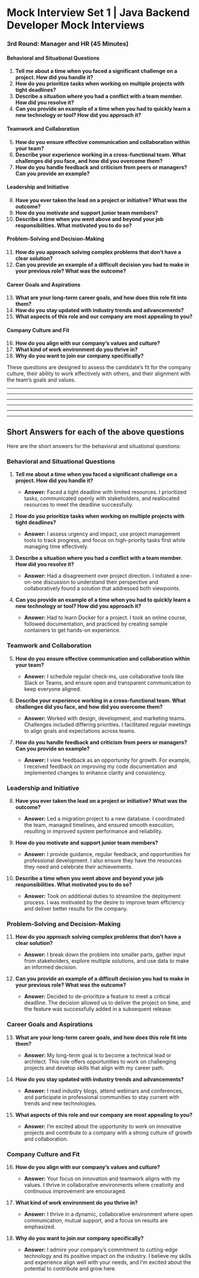 # Mock Interview Set 1 | Java Backend Developer Mock Interviews 

### 3rd Round: Manager and HR (45 Minutes)

#### Behavioral and Situational Questions
1. **Tell me about a time when you faced a significant challenge on a project. How did you handle it?**
2. **How do you prioritize tasks when working on multiple projects with tight deadlines?**
3. **Describe a situation where you had a conflict with a team member. How did you resolve it?**
4. **Can you provide an example of a time when you had to quickly learn a new technology or tool? How did you approach it?**

#### Teamwork and Collaboration
5. **How do you ensure effective communication and collaboration within your team?**
6. **Describe your experience working in a cross-functional team. What challenges did you face, and how did you overcome them?**
7. **How do you handle feedback and criticism from peers or managers? Can you provide an example?**

#### Leadership and Initiative
8. **Have you ever taken the lead on a project or initiative? What was the outcome?**
9. **How do you motivate and support junior team members?**
10. **Describe a time when you went above and beyond your job responsibilities. What motivated you to do so?**

#### Problem-Solving and Decision-Making
11. **How do you approach solving complex problems that don’t have a clear solution?**
12. **Can you provide an example of a difficult decision you had to make in your previous role? What was the outcome?**

#### Career Goals and Aspirations
13. **What are your long-term career goals, and how does this role fit into them?**
14. **How do you stay updated with industry trends and advancements?**
15. **What aspects of this role and our company are most appealing to you?**

#### Company Culture and Fit
16. **How do you align with our company’s values and culture?**
17. **What kind of work environment do you thrive in?**
18. **Why do you want to join our company specifically?**

These questions are designed to assess the candidate’s fit for the company culture, their ability to work effectively with others, and their alignment with the team’s goals and values.

---------------
---------------
---------------
---------------
---------------
---------------

## Short Answers for each of the above questions

Here are the short answers for the behavioral and situational questions:

### Behavioral and Situational Questions

1. **Tell me about a time when you faced a significant challenge on a project. How did you handle it?**
   - **Answer:** Faced a tight deadline with limited resources. I prioritized tasks, communicated openly with stakeholders, and reallocated resources to meet the deadline successfully.

2. **How do you prioritize tasks when working on multiple projects with tight deadlines?**
   - **Answer:** I assess urgency and impact, use project management tools to track progress, and focus on high-priority tasks first while managing time effectively.

3. **Describe a situation where you had a conflict with a team member. How did you resolve it?**
   - **Answer:** Had a disagreement over project direction. I initiated a one-on-one discussion to understand their perspective and collaboratively found a solution that addressed both viewpoints.

4. **Can you provide an example of a time when you had to quickly learn a new technology or tool? How did you approach it?**
   - **Answer:** Had to learn Docker for a project. I took an online course, followed documentation, and practiced by creating sample containers to get hands-on experience.

### Teamwork and Collaboration

5. **How do you ensure effective communication and collaboration within your team?**
   - **Answer:** I schedule regular check-ins, use collaborative tools like Slack or Teams, and ensure open and transparent communication to keep everyone aligned.

6. **Describe your experience working in a cross-functional team. What challenges did you face, and how did you overcome them?**
   - **Answer:** Worked with design, development, and marketing teams. Challenges included differing priorities. I facilitated regular meetings to align goals and expectations across teams.

7. **How do you handle feedback and criticism from peers or managers? Can you provide an example?**
   - **Answer:** I view feedback as an opportunity for growth. For example, I received feedback on improving my code documentation and implemented changes to enhance clarity and consistency.

### Leadership and Initiative

8. **Have you ever taken the lead on a project or initiative? What was the outcome?**
   - **Answer:** Led a migration project to a new database. I coordinated the team, managed timelines, and ensured smooth execution, resulting in improved system performance and reliability.

9. **How do you motivate and support junior team members?**
   - **Answer:** I provide guidance, regular feedback, and opportunities for professional development. I also ensure they have the resources they need and celebrate their achievements.

10. **Describe a time when you went above and beyond your job responsibilities. What motivated you to do so?**
    - **Answer:** Took on additional duties to streamline the deployment process. I was motivated by the desire to improve team efficiency and deliver better results for the company.

### Problem-Solving and Decision-Making

11. **How do you approach solving complex problems that don’t have a clear solution?**
    - **Answer:** I break down the problem into smaller parts, gather input from stakeholders, explore multiple solutions, and use data to make an informed decision.

12. **Can you provide an example of a difficult decision you had to make in your previous role? What was the outcome?**
    - **Answer:** Decided to de-prioritize a feature to meet a critical deadline. The decision allowed us to deliver the project on time, and the feature was successfully added in a subsequent release.

### Career Goals and Aspirations

13. **What are your long-term career goals, and how does this role fit into them?**
    - **Answer:** My long-term goal is to become a technical lead or architect. This role offers opportunities to work on challenging projects and develop skills that align with my career path.

14. **How do you stay updated with industry trends and advancements?**
    - **Answer:** I read industry blogs, attend webinars and conferences, and participate in professional communities to stay current with trends and new technologies.

15. **What aspects of this role and our company are most appealing to you?**
    - **Answer:** I’m excited about the opportunity to work on innovative projects and contribute to a company with a strong culture of growth and collaboration.

### Company Culture and Fit

16. **How do you align with our company’s values and culture?**
    - **Answer:** Your focus on innovation and teamwork aligns with my values. I thrive in collaborative environments where creativity and continuous improvement are encouraged.

17. **What kind of work environment do you thrive in?**
    - **Answer:** I thrive in a dynamic, collaborative environment where open communication, mutual support, and a focus on results are emphasized.

18. **Why do you want to join our company specifically?**
    - **Answer:** I admire your company’s commitment to cutting-edge technology and its positive impact on the industry. I believe my skills and experience align well with your needs, and I’m excited about the potential to contribute and grow here.
